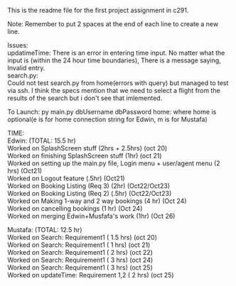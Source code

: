 This is the readme file for the first project assignment in c291.  

Note: Remember to put 2 spaces at the end of each line to create a new line.

Issues:  
    updatimeTime:
        There is an error in entering time input. No matter what the input is (within the 24 hour time boundaries), There is a message saying, Invalid entry.  
    search.py:  
        Could not test search.py from home(errors with query) but managed to test via ssh.
        I think the specs mention that we need to select a flight from the results of the search but i don't see that imlemented.

To Launch:
    py main.py dbUsername dbPassword home: where home is optional(e is for home connection string for Edwin, m is for Mustafa)  

TIME:  
Edwin: (TOTAL: 15.5 hr)  
    Worked on SplashScreen stuff (2hrs + 2.5hrs) (oct 20)  
    Worked on finishing SplashScreen stuff (1hr) (oct 21)  
    Worked on setting up the main.py file, Login menu + user/agent menu (2 hrs) (Oct21)  
    Worked on Logout feature (.5hr) (Oct21)  
    Worked on Booking Listing (Req 3) (2hr) (Oct22/Oct23)  
    Worked on Booking Listing (Req 2) (.5hr) (Oct22/Oct23)  
    Worked on Making 1-way and 2 way bookings (4 hr) (Oct 24)  
    Worked on cancelling bookings (1 hr) (Oct 24)  
    Worked on merging Edwin+Musfafa's work (1hr) (Oct 26)  
      
Mustafa: (TOTAL: 12.5 hr)  
    Worked on Search: Requirement1 ( 1.5 hrs) (oct 20)  
    Worked on Search: Requirement1 ( 1 hrs) (oct 21)  
    Worked on Search: Requirement1 ( 2 hrs) (oct 22)  
    Worked on Search: Requirement1 ( 3 hrs) (oct 24)  
    Worked on Search: Requirement1 ( 3 hrs) (oct 25)  
    Worked on updateTime: Requirement 1,2 ( 2 hrs) (oct 25)  
